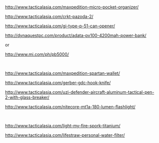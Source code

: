 http://www.tacticalasia.com/maxpedition-micro-pocket-organizer/

http://www.tacticalasia.com/crkt-pazoda-2/

http://www.tacticalasia.com/gi-type-p-51-can-opener/

http://dynaquestpc.com/product/adata-pv100-4200mah-power-bank/

or

http://www.mi.com/ph/pb5000/

<br />

http://www.tacticalasia.com/maxpedition-spartan-wallet/

http://www.tacticalasia.com/gerber-gdc-hook-knife/

http://www.tacticalasia.com/uzi-defender-aircraft-aluminum-tactical-pen-2-with-glass-breaker/

http://www.tacticalasia.com/nitecore-mt1a-180-lumen-flashlight/

<br />

http://www.tacticalasia.com/light-my-fire-spork-titanium/

http://www.tacticalasia.com/lifestraw-personal-water-filter/
